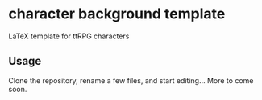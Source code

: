 # character background template

LaTeX template for ttRPG characters

## Usage

Clone the repository, rename a few files, and start editing… More to come soon.
